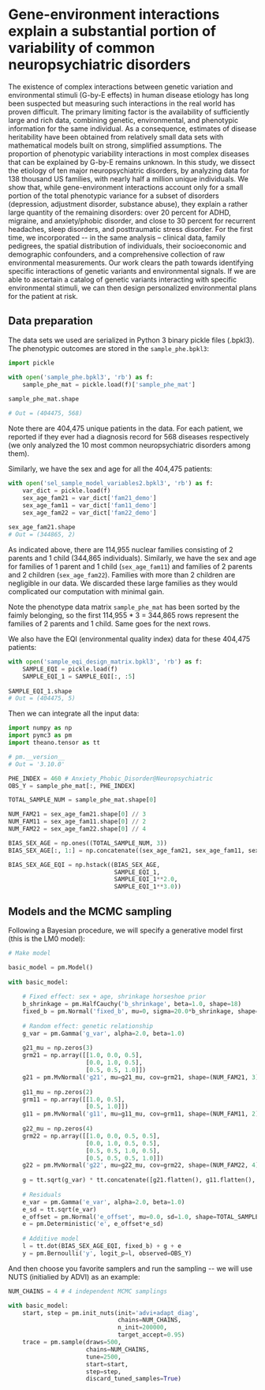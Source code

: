 # Gene-environment interactions explain a substantial portion of variability of common neuropsychiatric disorders

The existence of complex interactions between genetic variation and environmental stimuli (G-by-E effects) in human disease etiology has long been suspected but measuring such interactions in the real world has proven difficult. The primary limiting factor is the availability of sufficiently large and rich data, combining genetic, environmental, and phenotypic information for the same individual. As a consequence, estimates of disease heritability have been obtained from relatively small data sets with mathematical models built on strong, simplified assumptions. The proportion of phenotypic variability interactions in most complex diseases that can be explained by G-by-E remains unknown. In this study, we dissect the etiology of ten major neuropsychiatric disorders, by analyzing data for 138 thousand US families, with nearly half a million unique individuals. We show that, while gene-environment interactions account only for a small portion of the total phenotypic variance for a subset of disorders (depression, adjustment disorder, substance abuse), they explain a rather large quantity of the remaining disorders: over 20 percent for ADHD, migraine, and anxiety/phobic disorder, and close to 30 percent for recurrent headaches, sleep disorders, and posttraumatic stress disorder. For the first time, we incorporated -- in the same analysis – clinical data, family pedigrees, the spatial distribution of individuals, their socioeconomic and demographic confounders, and a comprehensive collection of raw environmental measurements. Our work clears the path towards identifying specific interactions of genetic variants and environmental signals. If we are able to ascertain a catalog of genetic variants interacting with specific environmental stimuli, we can then design personalized environmental plans for the patient at risk.

## Data preparation
The data sets we used are serialized in Python 3 binary pickle files (.bpkl3). The phenotypic outcomes are stored in the `sample_phe.bpkl3`:
```python
import pickle

with open('sample_phe.bpkl3', 'rb') as f:
    sample_phe_mat = pickle.load(f)['sample_phe_mat']
    
sample_phe_mat.shape

# Out = (404475, 568)
```
Note there are 404,475 unique patients in the data. For each patient, we reported if they ever had a diagnosis record for 568 diseases respectively (we only analyzed the 10 most common neuropsychiatric disorders among them).

Similarly, we have the sex and age for all the 404,475 patients:

```python
with open('sel_sample_model_variables2.bpkl3', 'rb') as f:
    var_dict = pickle.load(f)
    sex_age_fam21 = var_dict['fam21_demo']
    sex_age_fam11 = var_dict['fam11_demo']
    sex_age_fam22 = var_dict['fam22_demo']
    
sex_age_fam21.shape
# Out = (344865, 2)
```
As indicated above, there are 114,955 nuclear families consisting of 2 parents and 1 child (344,865 individuals). Similarly, we have the sex and age for families of 1 parent and 1 child (`sex_age_fam11`) and families of 2 parents and 2 children (`sex_age_fam22`). Families with more than 2 children are negligible in our data. We discarded these large families as they would complicated our computation with minimal gain.

Note the phenotype data matrix `sample_phe_mat` has been sorted by the faimly belonging, so the first 114,955 * 3 = 344,865 rows represent the families of 2 parents and 1 child. Same goes for the next rows.

We also have the EQI (environmental quality index) data for these 404,475 patients:
```python
with open('sample_eqi_design_matrix.bpkl3', 'rb') as f:
    SAMPLE_EQI = pickle.load(f)
    SAMPLE_EQI_1 = SAMPLE_EQI[:, :5]
    
SAMPLE_EQI_1.shape
# Out = (404475, 5)
```

Then we can integrate all the input data:
```python
import numpy as np
import pymc3 as pm
import theano.tensor as tt

# pm.__version__
# Out = '3.10.0'

PHE_INDEX = 460 # Anxiety_Phobic_Disorder@Neuropsychiatric
OBS_Y = sample_phe_mat[:, PHE_INDEX]

TOTAL_SAMPLE_NUM = sample_phe_mat.shape[0]

NUM_FAM21 = sex_age_fam21.shape[0] // 3
NUM_FAM11 = sex_age_fam11.shape[0] // 2
NUM_FAM22 = sex_age_fam22.shape[0] // 4

BIAS_SEX_AGE = np.ones((TOTAL_SAMPLE_NUM, 3))
BIAS_SEX_AGE[:, 1:] = np.concatenate((sex_age_fam21, sex_age_fam11, sex_age_fam22))

BIAS_SEX_AGE_EQI = np.hstack((BIAS_SEX_AGE, 
                              SAMPLE_EQI_1,
                              SAMPLE_EQI_1**2.0,
                              SAMPLE_EQI_1**3.0))
```

## Models and the MCMC sampling

Following a Bayesian procedure, we will specify a generative model first (this is the LM0 model):
```python
# Make model

basic_model = pm.Model()
    
with basic_model:
    
    # Fixed effect: sex + age, shrinkage horseshoe prior
    b_shrinkage = pm.HalfCauchy('b_shrinkage', beta=1.0, shape=18)
    fixed_b = pm.Normal('fixed_b', mu=0, sigma=20.0*b_shrinkage, shape=18)
        
    # Random effect: genetic relationship
    g_var = pm.Gamma('g_var', alpha=2.0, beta=1.0)
    
    g21_mu = np.zeros(3)
    grm21 = np.array([[1.0, 0.0, 0.5], 
                      [0.0, 1.0, 0.5],
                      [0.5, 0.5, 1.0]]) 
    g21 = pm.MvNormal('g21', mu=g21_mu, cov=grm21, shape=(NUM_FAM21, 3))
    
    g11_mu = np.zeros(2)
    grm11 = np.array([[1.0, 0.5],
                      [0.5, 1.0]]) 
    g11 = pm.MvNormal('g11', mu=g11_mu, cov=grm11, shape=(NUM_FAM11, 2))
    
    g22_mu = np.zeros(4)
    grm22 = np.array([[1.0, 0.0, 0.5, 0.5], 
                      [0.0, 1.0, 0.5, 0.5],
                      [0.5, 0.5, 1.0, 0.5],
                      [0.5, 0.5, 0.5, 1.0]]) 
    g22 = pm.MvNormal('g22', mu=g22_mu, cov=grm22, shape=(NUM_FAM22, 4))
    
    g = tt.sqrt(g_var) * tt.concatenate([g21.flatten(), g11.flatten(), g22.flatten()])
    
    # Residuals
    e_var = pm.Gamma('e_var', alpha=2.0, beta=1.0)
    e_sd = tt.sqrt(e_var)
    e_offset = pm.Normal('e_offset', mu=0.0, sd=1.0, shape=TOTAL_SAMPLE_NUM)
    e = pm.Deterministic('e', e_offset*e_sd)
    
    # Additive model
    l = tt.dot(BIAS_SEX_AGE_EQI, fixed_b) + g + e
    y = pm.Bernoulli('y', logit_p=l, observed=OBS_Y)
```

And then choose you favorite samplers and run the sampling -- we will use NUTS (initialied by ADVI) as an example:
```python
NUM_CHAINS = 4 # 4 independent MCMC samplings

with basic_model:
    start, step = pm.init_nuts(init='advi+adapt_diag', 
                               chains=NUM_CHAINS, 
                               n_init=200000,
                               target_accept=0.95)
    trace = pm.sample(draws=500,
                      chains=NUM_CHAINS,
                      tune=2500,
                      start=start,
                      step=step,
                      discard_tuned_samples=True)
```
